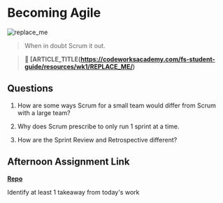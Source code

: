 # Becoming Agile

![replace_me](https://codeworks.blob.core.windows.net/public/assets/img/illustrations/placeholder.svg)

> When in doubt Scrum it out.

> **📖 [ARTICLE_TITLE(https://codeworksacademy.com/fs-student-guide/resources/wk1/REPLACE_ME/)**

## Questions

1. How are some ways Scrum for a small team would differ from Scrum with a large team?

2. Why does Scrum prescribe to only run 1 sprint at a time.

3. How are the Sprint Review and Retrospective different?

## Afternoon Assignment Link

**[Repo](https://github.com/{{ghname}}/<ASSIGNMENT_REPO>)**

Identify at least 1 takeaway from today's work

